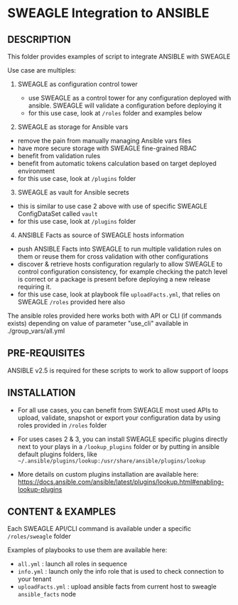 # SWEAGLE Integration to ANSIBLE

## DESCRIPTION

This folder provides examples of script to integrate ANSIBLE with SWEAGLE

Use case are multiples:
1. SWEAGLE as configuration control tower
    - use SWEAGLE as a control tower for any configuration deployed with ansible. SWEAGLE will validate a configuration before deploying it
    - for this use case, look at `/roles` folder and examples below

2. SWEAGLE as storage for Ansible vars
  - remove the pain from manually managing Ansible vars files
  - have more secure storage with SWEAGLE fine-grained RBAC
  - benefit from validation rules
  - benefit from automatic tokens calculation based on target deployed environment
  - for this use case, look at `/plugins` folder

3. SWEAGLE as vault for Ansible secrets
  - this is similar to use case 2 above with use of specific SWEAGLE ConfigDataSet called `vault`
  - for this use case, look at `/plugins` folder

4. ANSIBLE Facts as source of SWEAGLE hosts information
  - push ANSIBLE Facts into SWEAGLE to run multiple validation rules on them or reuse them for cross validation with other configurations
  - discover & retrieve hosts configuration regularly to allow SWEAGLE to control configuration consistency, for example checking the patch level is correct or a package is present before deploying a new release requiring it.
  - for this use case, look at playbook file `uploadFacts.yml`, that relies on SWEAGLE `/roles` provided here also

The ansible roles provided here works both with API or CLI (if commands exists) depending on value of parameter "use_cli" available in ./group_vars/all.yml


## PRE-REQUISITES

ANSIBLE v2.5 is required for these scripts to work to allow support of loops


## INSTALLATION

- For all use cases, you can benefit from SWEAGLE most used APIs to upload, validate, snapshot or export your configuration data by using roles provided in `/roles` folder

- For uses cases 2 & 3, you can install SWEAGLE specific plugins directly next to your plays in a `/lookup_plugins` folder or by putting in ansible default plugins folders, like `~/.ansible/plugins/lookup:/usr/share/ansible/plugins/lookup`

- More details on custom plugins installation are available here:
https://docs.ansible.com/ansible/latest/plugins/lookup.html#enabling-lookup-plugins


## CONTENT & EXAMPLES

Each SWEAGLE API/CLI command is available under a specific `/roles/sweagle` folder

Examples of playbooks to use them are available here:
- `all.yml` : launch all roles in sequence
- `info.yml` : launch only the info role that is used to check connection to your tenant
- `uploadFacts.yml` : upload ansible facts from current host to sweagle `ansible_facts` node
